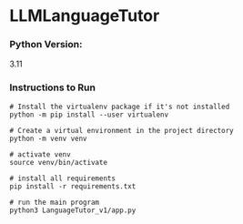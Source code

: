 # LLMLanguageTutor

### Python Version: 
3.11

### Instructions to Run
```
# Install the virtualenv package if it's not installed
python -m pip install --user virtualenv

# Create a virtual environment in the project directory
python -m venv venv

# activate venv
source venv/bin/activate

# install all requirements
pip install -r requirements.txt

# run the main program
python3 LanguageTutor_v1/app.py
```